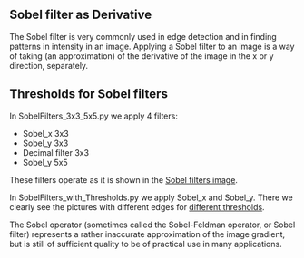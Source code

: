 ## Sobel filter as Derivative

The Sobel filter is very commonly used in edge detection and 
in finding patterns in intensity in an image.
Applying a Sobel filter to an image is a way of taking (an approximation) 
of the derivative of the image in the x or y direction, separately. 

## Thresholds for Sobel filters

In SobelFilters_3x3_5x5.py we apply 4 filters:

  * Sobel_x 3x3
  * Sobel_y 3x3
  * Decimal filter 3x3
  * Sobel_y 5x5
 
These filters operate as it is shown in the [Sobel filters image](https://github.com/Rafael1s/Computer-Vision-Udacity/blob/master/Sobel-Edge-Detector/Sobel_filters.png).
 
In SobelFilters_with_Thresholds.py we apply  Sobel_x and Sobel_y. 
There we clearly see the pictures with different edges for [different thresholds](https://github.com/Rafael1s/Computer-Vision-Udacity/blob/master/Sobel-Edge-Detector/Sobel_X_Y_Edges.png).
 
The Sobel operator (sometimes called the Sobel-Feldman operator, or Sobel filter) 
represents a rather inaccurate approximation of the image gradient, but is still 
of sufficient quality to be of practical use in many applications.   
